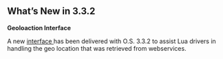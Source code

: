 
## What’s New in 3.3.2

**Geoloaction Interface**

A new [interface ][1]has been delivered with O.S. 3.3.2 to assist Lua drivers in handling the geo location that was retrieved from webservices.



[1]:	https://snap-one.github.io/docs-driverworks-api/#geolocation-interface
